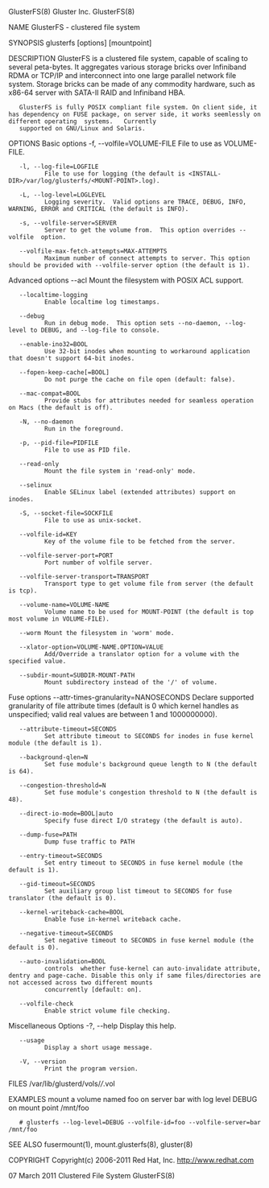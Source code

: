 GlusterFS(8)                                                                           Gluster Inc.                                                                           GlusterFS(8)

NAME
       GlusterFS - clustered file system

SYNOPSIS
       glusterfs [options] [mountpoint]

DESCRIPTION
       GlusterFS  is  a  clustered  file  system, capable of scaling to several peta-bytes.  It aggregates various storage bricks over Infiniband RDMA or TCP/IP and interconnect into one
       large parallel network file system. Storage bricks can be made of any commodity hardware, such as x86-64 server with SATA-II RAID and Infiniband HBA.

       GlusterFS is fully POSIX compliant file system. On client side, it has dependency on FUSE package, on server side, it works seemlessly on different operating  systems.   Currently
       supported on GNU/Linux and Solaris.

OPTIONS
   Basic options
       -f, --volfile=VOLUME-FILE
              File to use as VOLUME-FILE.

       -l, --log-file=LOGFILE
              File to use for logging (the default is <INSTALL-DIR>/var/log/glusterfs/<MOUNT-POINT>.log).

       -L, --log-level=LOGLEVEL
              Logging severity.  Valid options are TRACE, DEBUG, INFO, WARNING, ERROR and CRITICAL (the default is INFO).

       -s, --volfile-server=SERVER
              Server to get the volume from.  This option overrides --volfile  option.

       --volfile-max-fetch-attempts=MAX-ATTEMPTS
              Maximum number of connect attempts to server. This option should be provided with --volfile-server option (the default is 1).

   Advanced options
       --acl  Mount the filesystem with POSIX ACL support.

       --localtime-logging
              Enable localtime log timestamps.

       --debug
              Run in debug mode.  This option sets --no-daemon, --log-level to DEBUG, and --log-file to console.

       --enable-ino32=BOOL
              Use 32-bit inodes when mounting to workaround application that doesn't support 64-bit inodes.

       --fopen-keep-cache[=BOOL]
              Do not purge the cache on file open (default: false).

       --mac-compat=BOOL
              Provide stubs for attributes needed for seamless operation on Macs (the default is off).

       -N, --no-daemon
              Run in the foreground.

       -p, --pid-file=PIDFILE
              File to use as PID file.

       --read-only
              Mount the file system in 'read-only' mode.

       --selinux
              Enable SELinux label (extended attributes) support on inodes.

       -S, --socket-file=SOCKFILE
              File to use as unix-socket.

       --volfile-id=KEY
              Key of the volume file to be fetched from the server.

       --volfile-server-port=PORT
              Port number of volfile server.

       --volfile-server-transport=TRANSPORT
              Transport type to get volume file from server (the default is tcp).

       --volume-name=VOLUME-NAME
              Volume name to be used for MOUNT-POINT (the default is top most volume in VOLUME-FILE).

       --worm Mount the filesystem in 'worm' mode.

       --xlator-option=VOLUME-NAME.OPTION=VALUE
              Add/Override a translator option for a volume with the specified value.

       --subdir-mount=SUBDIR-MOUNT-PATH
              Mount subdirectory instead of the '/' of volume.

   Fuse options
       --attr-times-granularity=NANOSECONDS
              Declare supported granularity of file attribute times (default is 0 which kernel handles as unspecified; valid real values are between 1 and 1000000000).

       --attribute-timeout=SECONDS
              Set attribute timeout to SECONDS for inodes in fuse kernel module (the default is 1).

       --background-qlen=N
              Set fuse module's background queue length to N (the default is 64).

       --congestion-threshold=N
              Set fuse module's congestion threshold to N (the default is 48).

       --direct-io-mode=BOOL|auto
              Specify fuse direct I/O strategy (the default is auto).

       --dump-fuse=PATH
              Dump fuse traffic to PATH

       --entry-timeout=SECONDS
              Set entry timeout to SECONDS in fuse kernel module (the default is 1).

       --gid-timeout=SECONDS
              Set auxiliary group list timeout to SECONDS for fuse translator (the default is 0).

       --kernel-writeback-cache=BOOL
              Enable fuse in-kernel writeback cache.

       --negative-timeout=SECONDS
              Set negative timeout to SECONDS in fuse kernel module (the default is 0).

       --auto-invalidation=BOOL
              controls  whether fuse-kernel can auto-invalidate attribute, dentry and page-cache. Disable this only if same files/directories are not accessed across two different mounts
              concurrently [default: on].

       --volfile-check
              Enable strict volume file checking.

   Miscellaneous Options
       -?, --help
              Display this help.

       --usage
              Display a short usage message.

       -V, --version
              Print the program version.

FILES
       /var/lib/glusterd/vols/*/*.vol

EXAMPLES
       mount a volume named foo on server bar with log level DEBUG on mount point /mnt/foo

       # glusterfs --log-level=DEBUG --volfile-id=foo --volfile-server=bar /mnt/foo

SEE ALSO
       fusermount(1), mount.glusterfs(8), gluster(8)

COPYRIGHT
       Copyright(c) 2006-2011  Red Hat, Inc.  <http://www.redhat.com>

07 March 2011                                                                      Clustered File System                                                                      GlusterFS(8)
